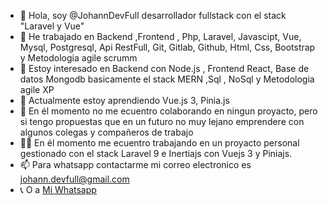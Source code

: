 - 👋 Hola, soy @JohannDevFull desarrollador fullstack con el stack "Laravel y Vue"
- 💼 He trabajado  en  Backend ,Frontend ,  Php, Laravel, Javascipt, Vue, Mysql, Postgresql, Api RestFull, Git, 
      Gitlab, Github, Html, Css, Bootstrap y Metodologia agile scrumm
- 👀 Estoy interesado en  Backend con Node.js , Frontend React, Base de datos Mongodb basicamente el stack MERN ,Sql , NoSql  y Metodologia agile XP 
- 🌱 Actualmente estoy aprendiendo Vue.js 3,  Pinia.js 
- 💞️ En él momento no me ecuentro colaborando en ningun proyacto, pero si tengo propuestas que en un futuro no muy lejano 
      emprendere con algunos colegas y compañeros de trabajo
- 🧑‍💼 En él momento  me ecuentro trabajando  en un proyacto personal gestionado con el stack Laravel 9 e Inertiajs con Vuejs 3 y Piniajs.
- 📫 Para whatsapp contactarme mi correo electronico es johann.devfull@gmail.com
- 📞   O a [Mi Whatsapp]([https://www.google.com](https://wa.me/573118523576?text=Hola!%20Estoy%20interesado%20en%20tu%HV)) 


<!---
JohannDevFull/JohannDevFull is a ✨ special ✨ repository because its `README.md` (this file) appears on your GitHub profile.
You can click the Preview link to take a look at your changes.
--->
